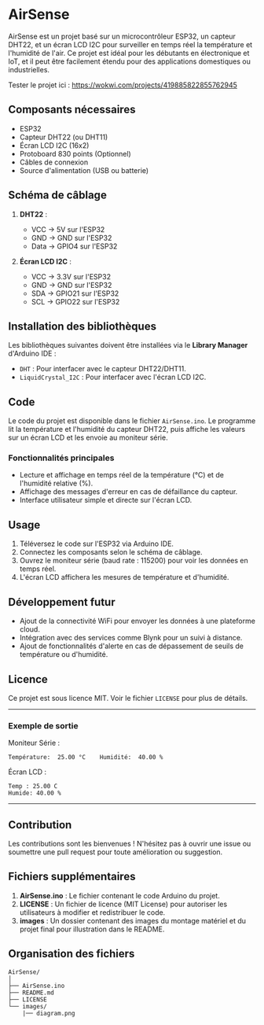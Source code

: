 # AirSense

AirSense est un projet basé sur un microcontrôleur ESP32, un capteur DHT22, et un écran LCD I2C pour surveiller en temps réel la température et l'humidité de l'air. Ce projet est idéal pour les débutants en électronique et IoT, et il peut être facilement 
étendu pour des applications domestiques ou industrielles.

Tester le projet ici : https://wokwi.com/projects/419885822855762945

## Composants nécessaires
- ESP32
- Capteur DHT22 (ou DHT11)
- Écran LCD I2C (16x2)
- Protoboard 830 points (Optionnel)
- Câbles de connexion
- Source d'alimentation (USB ou batterie)

## Schéma de câblage
1. **DHT22** :
   - VCC -> 5V sur l'ESP32
   - GND -> GND sur l'ESP32
   - Data -> GPIO4 sur l'ESP32

2. **Écran LCD I2C** :
   - VCC -> 3.3V sur l'ESP32
   - GND -> GND sur l'ESP32
   - SDA -> GPIO21 sur l'ESP32
   - SCL -> GPIO22 sur l'ESP32

## Installation des bibliothèques
Les bibliothèques suivantes doivent être installées via le **Library Manager** d'Arduino IDE :
- `DHT` : Pour interfacer avec le capteur DHT22/DHT11.
- `LiquidCrystal_I2C` : Pour interfacer avec l'écran LCD I2C.

## Code
Le code du projet est disponible dans le fichier `AirSense.ino`. Le programme lit la température et l'humidité du capteur DHT22, puis affiche les valeurs sur un écran LCD et les envoie au moniteur série.

### Fonctionnalités principales
- Lecture et affichage en temps réel de la température (°C) et de l'humidité relative (%).
- Affichage des messages d'erreur en cas de défaillance du capteur.
- Interface utilisateur simple et directe sur l'écran LCD.

## Usage
1. Téléversez le code sur l'ESP32 via Arduino IDE.
2. Connectez les composants selon le schéma de câblage.
3. Ouvrez le moniteur série (baud rate : 115200) pour voir les données en temps réel.
4. L'écran LCD affichera les mesures de température et d'humidité.

## Développement futur
- Ajout de la connectivité WiFi pour envoyer les données à une plateforme cloud.
- Intégration avec des services comme Blynk pour un suivi à distance.
- Ajout de fonctionnalités d'alerte en cas de dépassement de seuils de température ou d'humidité.

## Licence
Ce projet est sous licence MIT. Voir le fichier `LICENSE` pour plus de détails.

---

### Exemple de sortie
Moniteur Série :
```
Température:  25.00 °C    Humidité:  40.00 %
```

Écran LCD :
```
Temp : 25.00 C
Humide: 40.00 %
```

---

## Contribution
Les contributions sont les bienvenues ! N'hésitez pas à ouvrir une issue ou soumettre une pull request pour toute amélioration ou suggestion.



## Fichiers supplémentaires

1. **AirSense.ino** : Le fichier contenant le code Arduino du projet.
2. **LICENSE** : Un fichier de licence (MIT License) pour autoriser les utilisateurs à modifier et redistribuer le code.
3. **images** : Un dossier contenant des images du montage matériel et du projet final pour illustration dans le README.


## Organisation des fichiers
```
AirSense/
│
├── AirSense.ino
├── README.md
├── LICENSE
└── images/
    |── diagram.png
```